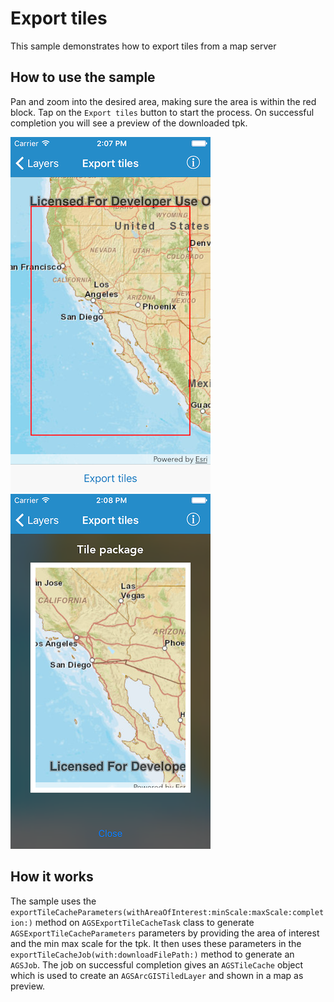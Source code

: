 # Export tiles

This sample demonstrates how to export tiles from a map server

## How to use the sample

Pan and zoom into the desired area, making sure the area is within the
red block. Tap on the `Export tiles` button to start the process. On
successful completion you will see a preview of the downloaded tpk.

![](image1.png) ![](image2.png)

## How it works

The sample uses the
`exportTileCacheParameters(withAreaOfInterest:minScale:maxScale:completion:)`
method on `AGSExportTileCacheTask` class to generate
`AGSExportTileCacheParameters` parameters by providing the area of
interest and the min max scale for the tpk. It then uses these
parameters in the `exportTileCacheJob(with:downloadFilePath:)` method to
generate an `AGSJob`. The job on successful completion gives an
`AGSTileCache` object which is used to create an `AGSArcGISTiledLayer`
and shown in a map as preview.
